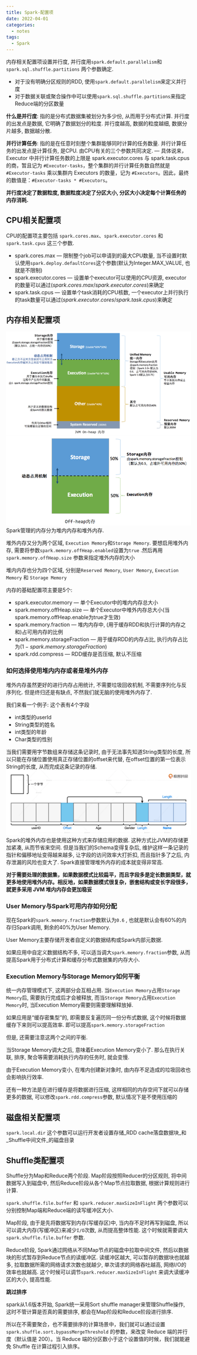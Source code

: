 ```yaml
---
title: Spark-配置项
date: 2022-04-01
categories:
  - notes
tags:
  - Spark
---
```

内存相关配置项设置并行度, 并行度用`spark.default.parallelism`和`spark.sql.shuffle.partitions` 两个参数确定.

-   对于没有明确分区规则的RDD, 使用`spark.default.parallelism`来定义并行度
-   对于数据关联或聚合操作中可以使用`spark.sql.shuffle.partitions`来指定Reduce端的分区数量

**什么是并行度**: 指的是分布式数据集被划分为多少份, 从而用于分布式计算. 并行度的出发点是数据, 它明确了数据划分的粒度. 并行度越高, 数据的粒度越细, 数据分片越多, 数据越分散.

**并行计算任务**: 指的是在任意时刻整个集群能够同时计算的任务数量. 并行计算任务的出发点是计算任务, 是CPU. 由CPU有关的三个参数共同决定. — 具体说来，Executor 中并行计算任务数的上限是 spark.executor.cores 与 spark.task.cpus 的商，暂且记为 `#Executor-tasks`，整个集群的并行计算任务数自然就是 `#Executor-tasks` 乘以集群内 Executors 的数量，记为 `#Executors`。因此，最终的数值是：`#Executor-tasks * #Executors`。

**并行度决定了数据粒度, 数据粒度决定了分区大小, 分区大小决定每个计算任务的内存消耗.**

## CPU相关配置项

CPU的配置项主要包括 `spark.cores.max`、`spark.executor.cores` 和 `spark.task.cpus` 这三个参数.

-   spark.cores.max — 限制整个job可以申请到的最大CPU数量, 当不设置时默认使用`spark.deploy.defaultCores`这个参数(默认为Integer.MAX_VALUE, 也就是不限制)
-   spark.executor.cores — 设置单个executor可以使用的CPU资源, executor的数量可以通过($spark.cores.max / spark.executor.cores$)来确定
-   spark.task.cpus — 设置单个task消耗的CPU核数, 一个executor上并行执行的task数量可以通过($spark.executor.cores / spark.task.cpus$)来确定

## 内存相关配置项
![](https://raw.githubusercontent.com/liunaijie/images/master/202308121607765.png)
![](https://raw.githubusercontent.com/liunaijie/images/master/202308121607158.png)
Spark管理的内存分为堆内内存和堆外内存.

堆外内存又分为两个区域, `Execution Memory`和`Storage Memory`. 要想启用堆外内存, 需要将参数`spark.memory.offHeap.enabled`设置为`true` .然后再用`spark.memory.offHeap.size` 参数来指定堆外内存的大小

堆内内存也分为四个区域, 分别是`Reserved Memory`, `User Memory`, `Execution Memory` 和 `Storage Memory`

内存的基础配置项主要是5个:

-   spark.executor.memory — 单个Executor中的堆内内存总大小
-   spark.memory.offHeap.size — 单个Executor中堆外内存总大小(当spark.memory.offHeap.enable为true才生效)
-   spark.memory.fraction — 堆内内存中, (用于缓存RDD和执行计算的内存之和)占可用内存的比例
-   spark.memory.storageFraction — 用于缓存RDD的内存占比, 执行内存占比为$(1-spark.memory.storageFraction)$
-   spark.rdd.compress — RDD缓存是否压缩, 默认不压缩

### 如何选择使用堆内内存或者是堆外内存

堆外内存虽然更好的进行内存占用统计, 不需要垃圾回收机制, 不需要序列化与反序列化. 但是终归还是有缺点, 不然我们就无脑的使用堆外内存了.

我们来看一个例子: 这个表有4个字段

-   int类型的userId
-   String类型的姓名
-   int类型的年龄
-   Char类型的性别

当我们需要用字节数组来存储这条记录时, 由于无法事先知道String类型的长度, 所以只能在存储位置使用真正存储位置的offset来代替, 在offset位置的第一位表示String的长度, 从而完成这条记录的存储.
![](https://raw.githubusercontent.com/liunaijie/images/master/202308121608566.png)
Spark的堆外内存也是使用这种方式来存储应用的数据. 这种方式比JVM的存储更加紧凑, 从而节省来空间. 但是当我们的Schema变得复杂后, 维护这样一条记录的指针和偏移地址变得越来越多, 让字段的访问效率大打折扣, 而且指针多了之后, 内存泄漏的风险也变大了. Spark直接管理堆外内存的成本就变得非常高.

**对于需要处理的数据集，如果数据模式比较扁平，而且字段多是定长数据类型，就更多地使用堆外内存。相反地，如果数据模式很复杂，嵌套结构或变长字段很多，就更多采用 JVM 堆内内存会更加稳妥**

### User Memory与Spark可用内存如何分配

现在Spark的`spark.memory.fraction`参数默认为`0.6` , 也就是默认会有60%的内存归Spark调用, 剩余的40%为User Memory.

User Memory主要存储开发者自定义的数据结构或Spark内部元数据.

如果应用中自定义数据结构不多, 可以适当调大`spark.memory.fraction`参数, 从而提高Spark用于分布式计算和缓存分布式数据集的内存大小.

### Execution Memory与Storage Memory如何平衡

统一内存管理模式下, 这两部分会互相占用. 当`Execution Memory`占用`Storage Memory`后, 需要执行完成后才会被释放, 而当`Storage Memory`占用`Execution Memory`时, 当Execution Memory需要则需要理解释放掉.

如果应用是“缓存密集型”的, 即需要反复遍历同一份分布式数据, 这个时候将数据缓存下来则可以提高效率. 即可以提高`spark.memory.storageFraction`

但是, 还需要注意这两个之间的平衡.

当Storage Memory调大之后, 意味着Execution Memory变小了. 那么在执行关联, 排序, 聚合等需要消耗执行内存的任务时, 就会变慢.

由于Execution Memory变小, 在堆内创建新对象时, 由内存不足造成的垃圾回收也会影响执行效率.

还有一种方法是在进行缓存是将数据进行压缩, 这样相同的内存空间下就可以存储更多的数据, 可以修改`spark.rdd.compress`参数, 默认情况下是不使用压缩的

## 磁盘相关配置项

`spark.local.dir` 这个参数可以运行开发者设置存储_RDD cache落盘数据块_和_Shuffle中间文件_的磁盘目录

## Shuffle类配置项

Shuffle分为Map和Reduce两个阶段. Map阶段按照Reducer的分区规则, 将中间数据写入到磁盘中, 然后Reduce阶段从各个Map节点拉取数据, 根据计算规则进行计算.

`spark.shuffle.file.buffer` 和 `spark.reducer.maxSizeInFlight` 两个参数可以分别控制Map端和Reduce端的读写缓冲区大小.

Map阶段, 由于是先将数据写到内存(写缓存区)中, 当内存不足时再写到磁盘, 所以可以调大内存(写缓冲区)来减少`I/O`次数, 从而提高整体性能. 这个时候就需要调大`spark.shuffle.file.buffer` 参数.

Reduce阶段, Spark通过网络从不同Map节点的磁盘中拉取中间文件, 然后以数据块的形式暂存到Reduce节点的读缓冲区. 读缓冲区越大, 可以暂存的数据块也就越多, 拉取数据所需的网络请求次数也就越少, 单次请求的网络吞吐越高, 网络I/O的效率也就越高. 这个时候可以调节`spark.reducer.maxSizeInFlight` 来调大读缓冲区的大小, 提高性能.

**跳过排序**

spark从1.6版本开始, Spark统一采用Sort shuffle manager来管理Shuffle操作, 这时不管计算是否真的需要排序, 都会在Map阶段和Reduce阶段进行排序.

所以在不需要聚合，也不需要排序的计算场景中，我们就可以通过设置 `spark.shuffle.sort.bypassMergeThreshold` 的参数，来改变 Reduce 端的并行度（默认值是 200）。当 Reduce 端的分区数小于这个设置值的时候，我们就能避免 Shuffle 在计算过程引入排序。